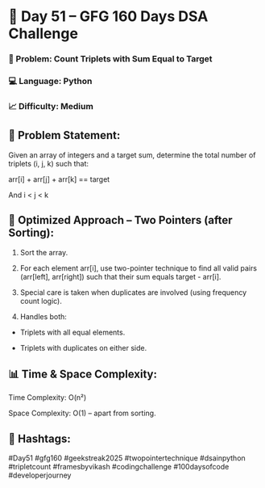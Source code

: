 # 📅 Day 51 – GFG 160 Days DSA Challenge
### 🧩 Problem: Count Triplets with Sum Equal to Target
### 💻 Language: Python
### 📈 Difficulty: Medium

## 📝 Problem Statement:
Given an array of integers and a target sum, determine the total number of triplets (i, j, k) such that:

arr[i] + arr[j] + arr[k] == target

And i < j < k

## 🚀 Optimized Approach – Two Pointers (after Sorting):
1. Sort the array.

2. For each element arr[i], use two-pointer technique to find all valid pairs (arr[left], arr[right]) such that their sum equals target - arr[i].

3. Special care is taken when duplicates are involved (using frequency count logic).

4. Handles both:

- Triplets with all equal elements.

- Triplets with duplicates on either side.

## 📊 Time & Space Complexity:
Time Complexity: O(n²)

Space Complexity: O(1) – apart from sorting.

## 📢 Hashtags:
#Day51 #gfg160 #geekstreak2025
#twopointertechnique #dsainpython #tripletcount
#framesbyvikash #codingchallenge #100daysofcode #developerjourney
